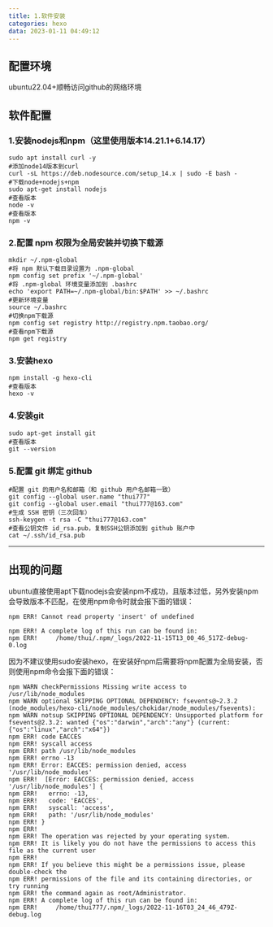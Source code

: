```yaml
---
title: 1.软件安装
categories: hexo
data: 2023-01-11 04:49:12
---
```


## 配置环境

ubuntu22.04+顺畅访问github的网络环境

## 软件配置

### 1.安装nodejs和npm（这里使用版本14.21.1+6.14.17）

~~~shell
sudo apt install curl -y
#添加node14版本到curl
curl -sL https://deb.nodesource.com/setup_14.x | sudo -E bash -
#下载node+nodejs+npm
sudo apt-get install nodejs
#查看版本
node -v
#查看版本
npm -v
~~~

### 2.配置 npm 权限为全局安装并切换下载源

~~~shell
mkdir ~/.npm-global
#将 npm 默认下载目录设置为 .npm-global
npm config set prefix '~/.npm-global'
#将 .npm-global 环境变量添加到 .bashrc 
echo 'export PATH=~/.npm-global/bin:$PATH' >> ~/.bashrc
#更新环境变量
source ~/.bashrc
#切换npm下载源
npm config set registry http://registry.npm.taobao.org/
#查看npm下载源
npm get registry
~~~

### 3.安装hexo

~~~shell
npm install -g hexo-cli
#查看版本
hexo -v
~~~

### 4.安装git

~~~shell
sudo apt-get install git
#查看版本
git --version
~~~

### 5.配置 git 绑定 github

~~~shell
#配置 git 的用户名和邮箱（和 github 用户名邮箱一致）
git config --global user.name "thui777"
git config --global user.email "thui777@163.com"
#生成 SSH 密钥（三次回车）
ssh-keygen -t rsa -C "thui777@163.com"
#查看公钥文件 id_rsa.pub，复制SSH公钥添加到 github 账户中
cat ~/.ssh/id_rsa.pub
~~~

--------------------------------

## 出现的问题

ubuntu直接使用apt下载nodejs会安装npm不成功，且版本过低，另外安装npm会导致版本不匹配，在使用npm命令时就会报下面的错误：

```shell
npm ERR! Cannot read property 'insert' of undefined

npm ERR! A complete log of this run can be found in:
npm ERR!     /home/thui/.npm/_logs/2022-11-15T13_00_46_517Z-debug-0.log
```

因为不建议使用sudo安装hexo，在安装好npm后需要将npm配置为全局安装，否则使用npm命令会报下面的错误：

~~~shell
npm WARN checkPermissions Missing write access to /usr/lib/node_modules
npm WARN optional SKIPPING OPTIONAL DEPENDENCY: fsevents@~2.3.2 (node_modules/hexo-cli/node_modules/chokidar/node_modules/fsevents):
npm WARN notsup SKIPPING OPTIONAL DEPENDENCY: Unsupported platform for fsevents@2.3.2: wanted {"os":"darwin","arch":"any"} (current:{"os":"linux","arch":"x64"})
npm ERR! code EACCES
npm ERR! syscall access
npm ERR! path /usr/lib/node_modules
npm ERR! errno -13
npm ERR! Error: EACCES: permission denied, access '/usr/lib/node_modules'
npm ERR!  [Error: EACCES: permission denied, access '/usr/lib/node_modules'] {
npm ERR!   errno: -13,
npm ERR!   code: 'EACCES',
npm ERR!   syscall: 'access',
npm ERR!   path: '/usr/lib/node_modules'
npm ERR! }
npm ERR! 
npm ERR! The operation was rejected by your operating system.
npm ERR! It is likely you do not have the permissions to access this file as the current user
npm ERR! 
npm ERR! If you believe this might be a permissions issue, please double-check the
npm ERR! permissions of the file and its containing directories, or try running
npm ERR! the command again as root/Administrator.
npm ERR! A complete log of this run can be found in:
npm ERR!     /home/thui777/.npm/_logs/2022-11-16T03_24_46_479Z-debug.log
~~~



